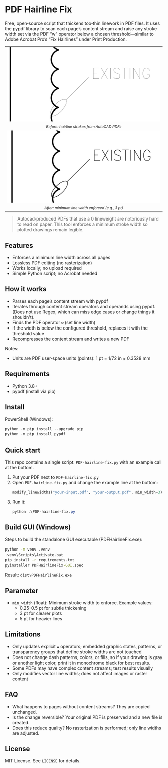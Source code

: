 # PDF Hairline Fix

Free, open‑source script that thickens too‑thin linework in PDF files. It uses the pypdf library to scan each page’s content stream and raise any stroke width set via the PDF “w” operator below a chosen threshold—similar to Adobe Acrobat Pro’s “Fix Hairlines” under Print Production.

<div align="center">
  <table>
    <tr>
      <td align="center">
        <img src="docs/Before.png" alt="Before: thin 0 weight hairlines" /><br/>
        <sub><em>Before: hairline strokes from AutoCAD PDFs</em></sub>
      </td>
    </tr>
    <tr>
      <td align="center">
        <img src="docs/After.png" alt="After: thicker, readable lines"/><br/>
        <sub><em>After: minimum line width enforced (e.g., 3 pt)</em></sub>
      </td>
    </tr>
  </table>
  
</div>

> Autocad‑produced PDFs that use a 0 lineweight are notoriously hard to read on paper. This tool enforces a minimum stroke width so plotted drawings remain legible.

## Features
- Enforces a minimum line width across all pages
- Lossless PDF editing (no rasterization)
- Works locally; no upload required
- Simple Python script; no Acrobat needed

## How it works
- Parses each page’s content stream with pypdf
- Iterates through content stream operators and operands using pypdf. (Does not use Regex, which can miss edge cases or change things it shouldn't).
- Finds the PDF operator `w` (set line width)
- If the width is below the configured threshold, replaces it with the threshold value
- Recompresses the content stream and writes a new PDF

Notes:
- Units are PDF user‑space units (points): 1 pt = 1/72 in ≈ 0.3528 mm

## Requirements
- Python 3.8+
- pypdf (install via pip)

## Install
PowerShell (Windows):

```powershell
python -m pip install --upgrade pip
python -m pip install pypdf
```

## Quick start
This repo contains a single script: `PDF-hairline-fix.py` with an example call at the bottom.

1. Put your PDF next to `PDF-hairline-fix.py`
2. Open `PDF-hairline-fix.py` and change the example line at the bottom:
   ```python
   modify_linewidths("your-input.pdf", "your-output.pdf", min_width=3)
   ```
3. Run it:
   ```powershell
   python .\PDF-hairline-fix.py
   ```

## Build GUI (Windows)

Steps to build the standalone GUI executable (PDFHairlineFix.exe):

```cmd
python -m venv .venv
.venv\Scripts\Activate.bat
pip install -r requirements.txt
pyinstaller PDFHairlineFix-GUI.spec
```

Result: `dist\PDFHairlineFix.exe`

## Parameter
- `min_width` (float): Minimum stroke width to enforce. Example values:
  - 0.25–0.5 pt for subtle thickening
  - 3 pt for clearer plots
  - 5 pt for heavier lines

## Limitations
- Only updates explicit `w` operators; embedded graphic states, patterns, or transparency groups that define stroke widths are not touched
- Does not change dash patterns, colors, or fills, so if your drawing is gray or another light color, print it in monochrome black for best results.
- Some PDFs may have complex content streams; test results visually
- Only modifies vector line widths; does not affect images or raster content

## FAQ
- What happens to pages without content streams? They are copied unchanged.
- Is the change reversible? Your original PDF is preserved and a new file is created.
- Does this reduce quality? No rasterization is performed; only line widths are adjusted.

## License
MIT License. See `LICENSE` for details.


